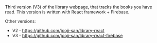 Third version (V3) of the library webpage, that tracks the books you have read. This version is written with React framework + Firebase.

Other versions:
* V2 - https://github.com/jooji-san/library-react
* V3 - https://github.com/jooji-san/library-react-firebase
